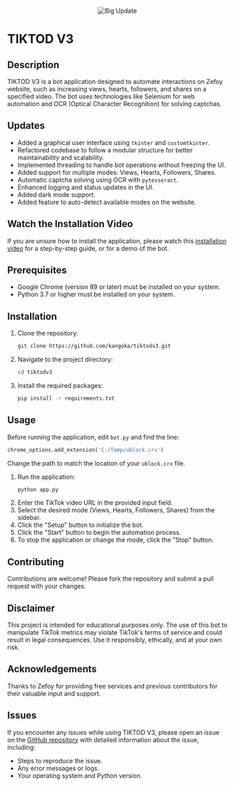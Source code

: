 <p align="center">
  <img src="https://i.imgur.com/mdL7ZDV.png" alt="Big Update">
</p>

# TIKTOD V3

## Description
TIKTOD V3 is a bot application designed to automate interactions on Zefoy website, such as increasing views, hearts, followers, and shares on a specified video. The bot uses technologies like Selenium for web automation and OCR (Optical Character Recognition) for solving captchas.

## Updates
- Added a graphical user interface using `tkinter` and `customtkinter`.
- Refactored codebase to follow a modular structure for better maintainability and scalability.
- Implemented threading to handle bot operations without freezing the UI.
- Added support for multiple modes: Views, Hearts, Followers, Shares.
- Automatic captcha solving using OCR with `pytesseract`.
- Enhanced logging and status updates in the UI.
- Added dark mode support.
- Added feature to auto-detect available modes on the website.

## Watch the Installation Video
If you are unsure how to install the application, please watch this [installation video](https://youtu.be/50gvfn1zg-w) for a step-by-step guide, or for a demo of the bot.

## Prerequisites

- Google Chrome (version 89 or later) must be installed on your system.
- Python 3.7 or higher must be installed on your system.


## Installation

1. Clone the repository:
    ```sh
    git clone https://github.com/kangoka/tiktodv3.git
    ```
2. Navigate to the project directory:
    ```sh
    cd tiktodv3
    ```
3. Install the required packages:
    ```sh
    pip install -r requirements.txt
    ```

## Usage

Before running the application, edit `bot.py` and find the line:
```python
chrome_options.add_extension('C:/Temp/ublock.crx')
```
Change the path to match the location of your `ublock.crx` file.

1. Run the application:
   ```sh
   python app.py
   ```
2. Enter the TikTok video URL in the provided input field.
3. Select the desired mode (Views, Hearts, Followers, Shares) from the sidebar.
4. Click the "Setup" button to initialize the bot.
5. Click the "Start" button to begin the automation process.
6. To stop the application or change the mode, click the "Stop" button.


## Contributing
Contributions are welcome! Please fork the repository and submit a pull request with your changes.

## Disclaimer

This project is intended for educational purposes only. The use of this bot to manipulate TikTok metrics may violate TikTok's terms of service and could result in legal consequences. Use it responsibly, ethically, and at your own risk.

## Acknowledgements

Thanks to Zefoy for providing free services and previous contributors for their valuable input and support.

## Issues

If you encounter any issues while using TIKTOD V3, please open an issue on the [GitHub repository](https://github.com/kangoka/tiktodv3/issues) with detailed information about the issue, including:
   - Steps to reproduce the issue.
   - Any error messages or logs.
   - Your operating system and Python version.